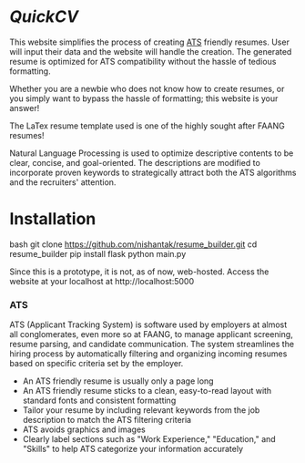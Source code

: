 # *QuickCV*
This website simplifies the process of creating [ATS](#ats) friendly resumes. User will input their data and the website will handle the creation. The generated resume is optimized for ATS compatibility without the hassle of tedious formatting.

Whether you are a newbie who does not know how to create resumes, or you simply want to bypass the hassle of formatting; this website is your answer!

The LaTex resume template used is one of the highly sought after FAANG resumes!

Natural Language Processing is used to optimize descriptive contents to be clear, concise, and goal-oriented. The descriptions are modified to incorporate proven keywords to strategically attract both the ATS algorithms and the recruiters' attention.


# Installation

bash
git clone https://github.com/nishantak/resume_builder.git
cd resume_builder
pip install flask
python main.py


Since this is a prototype, it is not, as of now, web-hosted. Access the website at your localhost at http://localhost:5000


### ATS

ATS (Applicant Tracking System) is software used by employers at almost all conglomerates, even more so at FAANG, to manage applicant screening, resume parsing, and candidate communication. The system streamlines the hiring process by automatically filtering and organizing incoming resumes based on specific criteria set by the employer.

- An ATS friendly resume is usually only a page long
- An ATS friendly resume sticks to a clean, easy-to-read layout with standard fonts and consistent formatting
- Tailor your resume by including relevant keywords from the job description to match the ATS filtering criteria
- ATS avoids graphics and images
- Clearly label sections such as "Work Experience," "Education," and "Skills" to help ATS categorize your information accurately